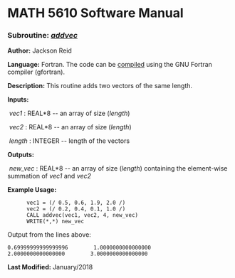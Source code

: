 # MATH 5610 Software Manual

### Subroutine: [_addvec_](../addvec.f90)

**Author:** Jackson Reid

**Language:** Fortran. The code can be [compiled](compilation.md) using the GNU Fortran compiler (gfortran).

**Description:** This routine adds two vectors of the same length.

**Inputs:** 

​       _vec1_ : REAL*8 -- an array of size (_length_)

​       _vec2_ : REAL*8 -- an array of size (_length_)

​       _length_ : INTEGER -- length of the vectors

**Outputs:** 

​	_new_vec_ : REAL*8 -- an array of size (_length_) containing the element-wise summation of _vec1_ and _vec2_

**Example Usage:** 

```
      vec1 = (/ 0.5, 0.6, 1.9, 2.0 /)
      vec2 = (/ 0.2, 0.4, 0.1, 1.0 /)
      CALL addvec(vec1, vec2, 4, new_vec)
      WRITE(*,*) new_vec
```
Output from the lines above:

```
0.69999999999999996        1.0000000000000000        2.0000000000000000        3.0000000000000000 
```

**Last Modified:** January/2018
